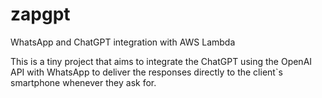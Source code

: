 # zapgpt
WhatsApp and ChatGPT integration with AWS Lambda

This is a tiny project that aims to integrate the ChatGPT using the OpenAI API with WhatsApp to deliver the responses directly to the client`s smartphone whenever they ask for.
